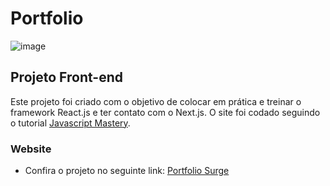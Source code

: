 # Portfolio

![image](https://user-images.githubusercontent.com/84832122/143583509-df2d323c-7ae1-417c-b97c-a317481f435b.png)

## Projeto Front-end
Este projeto foi criado com o objetivo de colocar em prática e treinar o framework React.js e ter contato com o Next.js. 
O site foi codado seguindo o tutorial [Javascript Mastery](https://www.youtube.com/watch?v=OPaLnMw2i_0).

### Website 
* Confira o projeto no seguinte link: [Portfolio Surge](http://gustavo-portfolio.surge.sh/)
